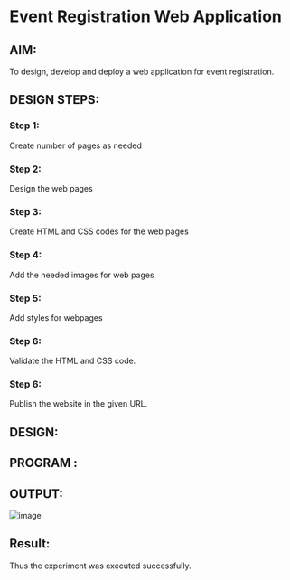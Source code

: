 # Event Registration Web Application

## AIM:
To design, develop and deploy a web application for event registration.

## DESIGN STEPS:

### Step 1:
Create number of pages as needed  

### Step 2:
Design the web pages

### Step 3:
Create HTML and CSS codes for the web pages

### Step 4:
Add the needed images for web pages

### Step 5:
Add styles for webpages
### Step 6:
Validate the HTML and CSS code.

### Step 6:
Publish the website in the given URL.

## DESIGN:

## PROGRAM :

## OUTPUT:
![image](https://user-images.githubusercontent.com/118668751/215399109-4f1d3b92-67c5-49b0-8cef-833ce9392862.png)



## Result:
Thus the experiment was executed successfully.
